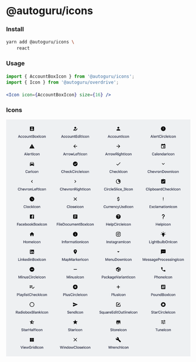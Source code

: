 # @autoguru/icons

### Install

```sh
yarn add @autoguru/icons \
    react
```

### Usage

```jsx
import { AccountBoxIcon } from '@autoguru/icons';
import { Icon } from '@autoguru/overdrive';

<Icon icon={AccountBoxIcon} size={16} />
```

### Icons

![autoguru icons](icons.png)
